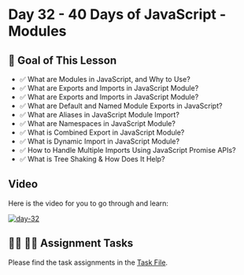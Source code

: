 # Day 32 - 40 Days of JavaScript - Modules

## **🎯 Goal of This Lesson**

- ✅ What are Modules in JavaScript, and Why to Use?
- ✅ What are Exports and Imports in JavaScript Module?
- ✅ What are Exports and Imports in JavaScript Module?
- ✅ What are Default and Named Module Exports in JavaScript?
- ✅ What are Aliases in JavaScript Module Import?
- ✅ What are Namespaces in JavaScript Module?
- ✅ What is Combined Export in JavaScript Module?
- ✅ What is Dynamic Import in JavaScript Module?
- ✅ How to Handle Multiple Imports Using JavaScript Promise APIs?
- ✅ What is Tree Shaking & How Does It Help?

## Video

Here is the video for you to go through and learn:

[![day-32](./banner.png)](https://youtu.be/l50gnBWHmdA "Video")

## **👩‍💻 🧑‍💻 Assignment Tasks**

Please find the task assignments in the [Task File](./task.md).
